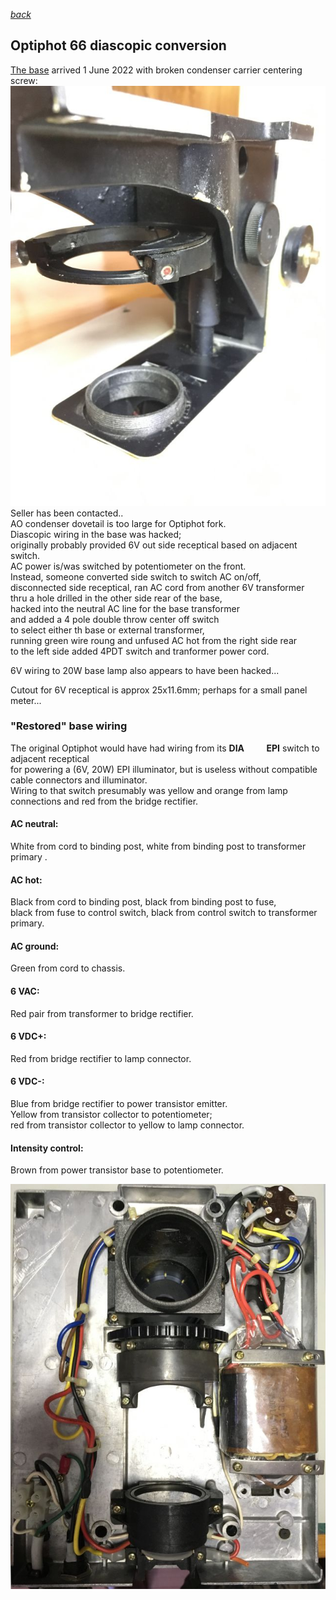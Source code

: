*[back](./)*
## Optiphot 66 diascopic conversion  

[The base](DIA-EPI_base) arrived 1 June 2022 with broken condenser carrier centering screw:  
![broken](broken.jpg)  
Seller has been contacted..  
AO condenser dovetail is too large for Optiphot fork.  
Diascopic wiring in the base was hacked;  
originally probably provided 6V out side receptical based on adjacent switch.  
AC power is/was switched by potentiometer on the front.  
Instead, someone converted side switch to switch AC on/off,  
disconnected side receptical, ran AC cord from another 6V transformer  
thru a hole drilled in the other side rear of the base,  
hacked into the neutral AC line for the base transformer  
and added a 4 pole double throw center off switch  
to select either th base or external transformer,  
running green wire roung and unfused AC hot from the right side rear  
to the left side added 4PDT switch and tranformer power cord.  
  
6V wiring to 20W base lamp also appears to have been hacked...  

Cutout for 6V receptical is approx 25x11.6mm;  perhaps for a small panel meter...  

<a name=wiring>

### "Restored" base wiring  

</a>
The original Optiphot would have had wiring from its
<b>DIA</b> &nbsp; &nbsp; &nbsp; &nbsp;
<b>EPI</b>
switch to adjacent receptical<br>   
for powering a (6V, 20W) EPI illuminator, but is useless without compatible cable connectors and illuminator.<br>  
Wiring to that switch presumably was yellow and orange from lamp connections and red from the bridge rectifier.  

#### AC neutral:  
 White from cord to binding post, white from binding post to transformer primary  .
#### AC hot:  
 Black from cord to binding post, black from binding post to fuse,  
 black from fuse to control switch, black from control switch to transformer primary.
####  AC ground:  
 Green from cord to chassis.
#### 6 VAC:  
 Red pair from transformer to bridge rectifier.  
#### 6 VDC+:  
 Red from bridge rectifier to lamp connector.  
#### 6 VDC-:  
 Blue from bridge rectifier to power transistor emitter.  
 Yellow from transistor collector to potentiometer;  
 red from transistor collector to yellow to lamp connector.
#### Intensity control:  
 Brown from power transistor base to potentiometer.

![base wiring](chassis.jpg)  
